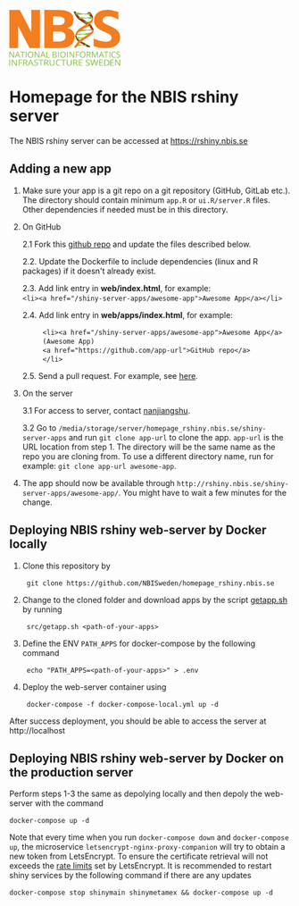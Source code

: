 [<img align="center" src="web/icons/NBIS.png" width="200" height="100"
/>](https://nbis.se) 

# Homepage for the NBIS rshiny server

The NBIS rshiny server can be accessed at https://rshiny.nbis.se

## Adding a new app

1. Make sure your app is a git repo on a git repository (GitHub, GitLab etc.). The directory should contain minimum `app.R` or `ui.R/server.R` files. Other dependencies if needed must be in this directory.

2. On GitHub

   2.1 Fork this [github repo](https://github.com/NBISweden/homepage_rshiny.nbis.se) and update the files described below.

   2.2. Update the Dockerfile to include dependencies (linux and R packages) if it doesn't already exist.

   2.3. Add link entry in **web/index.html**, for example:  
   `<li><a href="/shiny-server-apps/awesome-app">Awesome App</a></li>`

   2.4. Add link entry in **web/apps/index.html**, for example:  
   ```
        <li><a href="/shiny-server-apps/awesome-app">Awesome App</a>
        (Awesome App)
        <a href="https://github.com/app-url">GitHub repo</a>
        </li>
   ```

   2.5. Send a pull request. For example, see [here](https://github.com/NBISweden/homepage_rshiny.nbis.se/commit/40fb51b079f763a13aeb367068e661f1f45ea948).
   
3. On the server

   3.1 For access to server, contact [nanjiangshu](https://github.com/nanjiangshu).
 
   3.2 Go to `/media/storage/server/homepage_rshiny.nbis.se/shiny-server-apps` and run `git clone app-url` to clone the app. `app-url` is the URL location from step 1. The directory will be the same name as the repo you are cloning from. To use a different directory name, run for example: `git clone app-url awesome-app`.
 
4. The app should now be available through `http://rshiny.nbis.se/shiny-server-apps/awesome-app/`. You might have to wait a few minutes for the change.

## Deploying NBIS rshiny web-server by Docker locally

1. Clone this repository by 

        git clone https://github.com/NBISweden/homepage_rshiny.nbis.se

2. Change to the cloned folder and download apps by the script [getapp.sh](src/getapp.sh) by running

        src/getapp.sh <path-of-your-apps>

3. Define the ENV `PATH_APPS` for docker-compose by the following command

        echo "PATH_APPS=<path-of-your-apps>" > .env

4. Deploy the web-server container using

        docker-compose -f docker-compose-local.yml up -d


After success deployment, you should be able to access the server at
http://localhost


## Deploying NBIS rshiny web-server by Docker on the production server

Perform steps 1-3 the same as depolying locally and then depoly the web-server
with the command 

    docker-compose up -d

Note that every time when you run `docker-compose down` and `docker-compose
up`, the microservice `letsencrypt-nginx-proxy-companion` will try to obtain
a new token from LetsEncrypt. To ensure the certificate retrieval will not
exceeds the [rate limits](https://letsencrypt.org/docs/rate-limits/) set by
LetsEncrypt. It is recommended to restart shiny services by the following
command if there are any updates

    docker-compose stop shinymain shinymetamex && docker-compose up -d 

